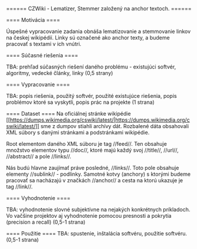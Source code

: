 ====== CZWiki - Lematizer, Stemmer založený na anchor textoch. ======

==== Motivácia ====

Úspešné vypracovanie zadania obnáša lematizovanie a stemmovanie linkov na českej wikipédií. Linky sú označené ako anchor texty, a budeme pracovať s textami v ich vnútri.

==== Súčasné riešenia ====

TBA: prehľad súčasných riešení daného problému - existujúci softvér, algoritmy, vedecké články, linky (0,5 strany)

==== Vypracovanie ====

TBA: popis riešenia, použitý softvér, použité existujúce riešenia, popis problémov ktoré sa vyskytli, popis prác na projekte (1 strana)

==== Dataset ====
Na oficiálnej stránke wikipédie  [[https://dumps.wikimedia.org/cswiki/latest/|https://dumps.wikimedia.org/cswiki/latest/]] sme z dumpov stiahli archívy dát. Rozbalené dáta obsahovali XML súbory s danými stránkami a podstránkami wikipédie.

Root elementom daného XML súboru je tag //feed//. 
Ten obsahuje množstvo elementov typu //doc//, ktoré majú každý svoj //title//, //url//, //abstract// a pole //links//.

Nás budú hlavne zaujímať práve posledné, //links//. Toto pole obsahuje elementy //sublink// - podlinky.
Samotné kotvy (anchory) s ktorými budeme pracovať  sa nacházajú v značkách //anchor// a cesta na ktorú ukazuje je tag //link//.

==== Vyhodnotenie ====

TBA: vyhodnotenie slovné subjektívne na nejakých konkrétnych príkladoch. Vo vačšine projektov aj vyhodnotenie pomocou presnosti a pokrytia (precision a recall) (0,5-1 strana)

==== Použitie ====
TBA: spustenie, inštalácia softvéru, použitie softvéru. (0,5-1 strana)


